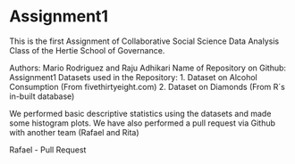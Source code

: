# Assignment1

This is the first Assignment of Collaborative Social Science Data Analysis Class of the Hertie School of Governance. 

Authors: Mario Rodriguez and Raju Adhikari
Name of Repository on Github: Assignment1
Datasets used in the Repository: 1. Dataset on Alcohol Consumption (From fivethirtyeight.com)
                                 2. Dataset on Diamonds (From R´s in-built database)
                                 
We performed basic descriptive statistics using the datasets and made some histogram plots.
We have also performed a pull request via Github with another team (Rafael and Rita) 

Rafael - Pull Request

